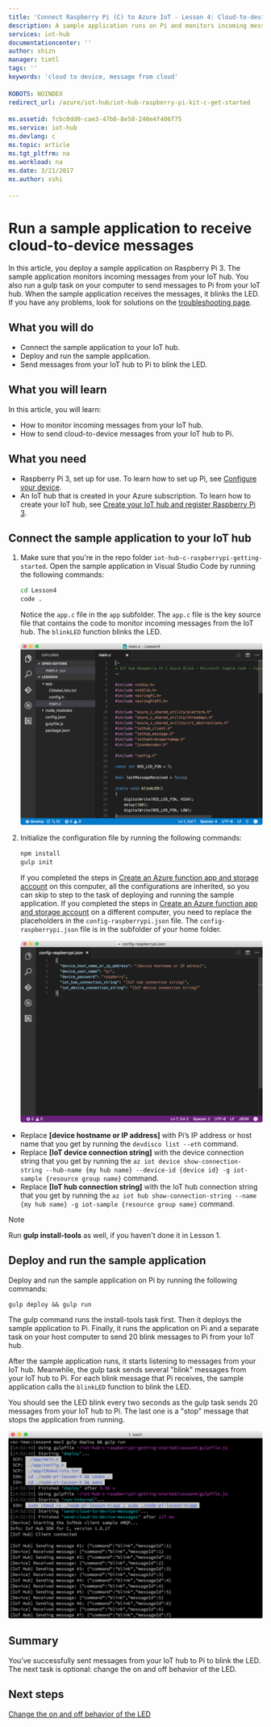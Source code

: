 ```yaml
---
title: 'Connect Raspberry Pi (C) to Azure IoT - Lesson 4: Cloud-to-device | Microsoft Docs'
description: A sample application runs on Pi and monitors incoming messages from your IoT hub. A new gulp task sends messages to Pi from your IoT hub to blink the LED.
services: iot-hub
documentationcenter: ''
author: shizn
manager: timtl
tags: ''
keywords: 'cloud to device, message from cloud'

ROBOTS: NOINDEX
redirect_url: /azure/iot-hub/iot-hub-raspberry-pi-kit-c-get-started

ms.assetid: fcbc0dd0-cae3-47b0-8e58-240e4f406f75
ms.service: iot-hub
ms.devlang: c
ms.topic: article
ms.tgt_pltfrm: na
ms.workload: na
ms.date: 3/21/2017
ms.author: xshi

---
```

# Run a sample application to receive cloud-to-device messages
In this article, you deploy a sample application on Raspberry Pi 3. The sample application monitors incoming messages from your IoT hub. You also run a gulp task on your computer to send messages to Pi from your IoT hub. When the sample application receives the messages, it blinks the LED. If you have any problems, look for solutions on the [troubleshooting page](iot-hub-raspberry-pi-kit-c-troubleshooting.md).

## What you will do
* Connect the sample application to your IoT hub.
* Deploy and run the sample application.
* Send messages from your IoT hub to Pi to blink the LED.

## What you will learn
In this article, you will learn:
* How to monitor incoming messages from your IoT hub.
* How to send cloud-to-device messages from your IoT hub to Pi.

## What you need
* Raspberry Pi 3, set up for use. To learn how to set up Pi, see [Configure your device](iot-hub-raspberry-pi-kit-c-lesson1-configure-your-device.md).
* An IoT hub that is created in your Azure subscription. To learn how to create your IoT hub, see [Create your IoT hub and register Raspberry Pi 3](iot-hub-raspberry-pi-kit-c-lesson2-prepare-azure-iot-hub.md).

## Connect the sample application to your IoT hub
1. Make sure that you're in the repo folder `iot-hub-c-raspberrypi-getting-started`. Open the sample application in Visual Studio Code by running the following commands:

   ```bash
   cd Lesson4
   code .
   ```

   Notice the `app.c` file in the `app` subfolder. The `app.c` file is the key source file that contains the code to monitor incoming messages from the IoT hub. The `blinkLED` function blinks the LED.

   ![Repo structure in the sample application](media/iot-hub-raspberry-pi-lessons/lesson4/repo_structure_c.png)
2. Initialize the configuration file by running the following commands:

   ```bash
   npm install
   gulp init
   ```

   If you completed the steps in [Create an Azure function app and storage account](iot-hub-raspberry-pi-kit-c-lesson3-deploy-resource-manager-template.md) on this computer, all the configurations are inherited, so you can skip to step to the task of deploying and running the sample application. If you completed the steps in [Create an Azure function app and storage account](iot-hub-raspberry-pi-kit-c-lesson3-deploy-resource-manager-template.md) on a different computer, you need to replace the placeholders in the `config-raspberrypi.json` file. The `config-raspberrypi.json` file is in the subfolder of your home folder.

   ![Contents of the config-raspberrypi.json file](media/iot-hub-raspberry-pi-lessons/lesson4/config_raspberrypi.png)

* Replace **[device hostname or IP address]** with Pi’s IP address or host name that you get by running the `devdisco list --eth` command.
* Replace **[IoT device connection string]** with the device connection string that you get by running the `az iot device show-connection-string --hub-name {my hub name} --device-id {device id} -g iot-sample {resource group name}` command.
* Replace **[IoT hub connection string]** with the IoT hub connection string that you get by running the `az iot hub show-connection-string --name {my hub name} -g iot-sample {resource group name}` command.

> [!NOTE]
> Run **gulp install-tools** as well, if you haven't done it in Lesson 1.

## Deploy and run the sample application
Deploy and run the sample application on Pi by running the following commands:

```
gulp deploy && gulp run
```

The gulp command runs the install-tools task first. Then it deploys the sample application to Pi. Finally, it runs the application on Pi and a separate task on your host computer to send 20 blink messages to Pi from your IoT hub.

After the sample application runs, it starts listening to messages from your IoT hub. Meanwhile, the gulp task sends several "blink" messages from your IoT hub to Pi. For each blink message that Pi receives, the sample application calls the `blinkLED` function to blink the LED.

You should see the LED blink every two seconds as the gulp task sends 20 messages from your IoT hub to Pi. The last one is a "stop" message that stops the application from running.

![Sample application with gulp command and blink messages](media/iot-hub-raspberry-pi-lessons/lesson4/gulp_blink_c.png)

## Summary
You’ve successfully sent messages from your IoT hub to Pi to blink the LED. The next task is optional: change the on and off behavior of the LED.

## Next steps
[Change the on and off behavior of the LED](iot-hub-raspberry-pi-kit-c-lesson4-change-led-behavior.md)
